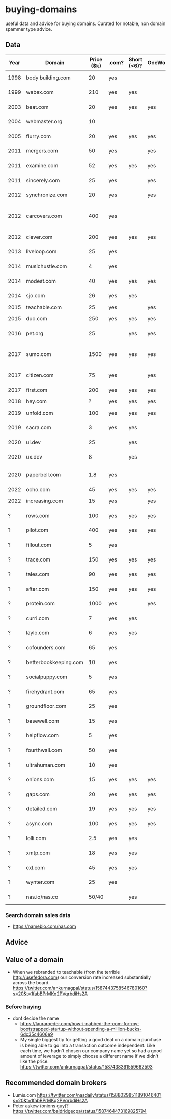 # buying-domains

useful data and advice for buying domains. Curated for notable, non domain spammer type advice.


## Data

| Year 	| Domain 	| Price ($k) 	| .com? 	| Short (<6)? 	| OneWord? 	| Source/Context 	|
|---	|---	|---	|---	|---	|---	|---	|
| 1998 	| body building.com 	| 20 	| yes 	|  	|  	| https://twitter.com/VR/status/1587525107790282752?s=20&t=D71J130knKx-8QgEb9hK4Q 	|
| 1999 	| webex.com 	| 210 	| yes 	| yes 	|  	| https://twitter.com/mychannel/status/1589651269945159680?s=20&t=D71J130knKx-8QgEb9hK4Q 	|
| 2003 	| beat.com 	| 20 	| yes 	| yes 	| yes 	| https://twitter.com/sol_orwell/status/1587909388076843008?s=20&t=1fabBPrMKq2PVqrbdiHs2A 	|
| 2004 	| webmaster.org 	| 10 	|  	|  	|  	| https://twitter.com/sol_orwell/status/1587909388076843008?s=20&t=1fabBPrMKq2PVqrbdiHs2A 	|
| 2005 	| flurry.com 	| 20 	| yes 	| yes 	| yes 	| https://twitter.com/sbyrnes/status/1587490022709567489?s=20&t=D71J130knKx-8QgEb9hK4Q 	|
| 2011 	| mergers.com 	| 50 	| yes 	|  	| yes 	| https://twitter.com/mychannel/status/1589651269945159680?s=20&t=D71J130knKx-8QgEb9hK4Q 	|
| 2011 	| examine.com 	| 52 	| yes 	| yes 	| yes 	| https://twitter.com/sol_orwell/status/1587909388076843008?s=20&t=1fabBPrMKq2PVqrbdiHs2A 	|
| 2011 	| sincerely.com 	| 25 	| yes 	|  	| yes 	| https://twitter.com/brezina/status/1587507220828200960?s=20&t=D71J130knKx-8QgEb9hK4Q 	|
| 2012 	| synchronize.com 	| 20 	| yes 	|  	| yes 	| https://twitter.com/ColeSouth/status/1587505975312859136?s=20&t=D71J130knKx-8QgEb9hK4Q 	|
| 2012 	| carcovers.com 	| 400 	| yes 	|  	|  	| https://twitter.com/jonathanvolk/status/1362515601135046658 and https://techstartups.com/2021/02/20/founder-carcovers-com-grew-startup-8-figure-business-purchase-400000-domain-name/ 	|
| 2012 	| clever.com 	| 200 	| yes 	| yes 	| yes 	| https://twitter.com/bytingtheapple/status/1587513605318213633?s=20&t=1fabBPrMKq2PVqrbdiHs2A 	|
| 2013 	| liveloop.com 	| 25 	| yes 	|  	|  	| https://twitter.com/amaldorai/status/1587590041680769025?s=20&t=D71J130knKx-8QgEb9hK4Q 	|
| 2014 	| musichustle.com 	| 4 	| yes 	|  	|  	| https://twitter.com/saradietschy/status/1587447301584330753?s=20&t=1fabBPrMKq2PVqrbdiHs2A 	|
| 2014 	| modest.com 	| 40 	| yes 	| yes 	| yes 	| https://twitter.com/harper/status/1587465968518922240?s=20&t=1fabBPrMKq2PVqrbdiHs2A 	|
| 2014 	| sjo.com 	| 26 	| yes 	| yes 	|  	| https://twitter.com/sol_orwell/status/1587909388076843008?s=20&t=1fabBPrMKq2PVqrbdiHs2A 	|
| 2015 	| teachable.com 	| 25 	| yes 	|  	| yes 	| https://twitter.com/ankurnagpal/status/1587438361559662593 	|
| 2015 	| duo.com 	| 250 	| yes 	| yes 	| yes 	| https://twitter.com/jonoberheide/status/1587491074519465991?s=20&t=D71J130knKx-8QgEb9hK4Q 	|
| 2016 	| pet.org 	| 25 	|  	| yes 	| yes 	| https://twitter.com/sol_orwell/status/1587909388076843008?s=20&t=1fabBPrMKq2PVqrbdiHs2A 	|
| 2017 	| sumo.com 	| 1500 	| yes 	| yes 	| yes 	| https://www.entrepreneur.com/starting-a-business/why-i-spent-15-million-on-our-domain/288629 and https://www.listennotes.com/podcasts/noah-kagan-presents/08-what-i-learned-spending-aTYgBVrLlwc/ 	|
| 2017 	| citizen.com 	| 75 	| yes 	|  	| yes 	| https://twitter.com/AlexejKirillov/status/1588572800255922176?s=20&t=D71J130knKx-8QgEb9hK4Q 	|
| 2017 	| first.com 	| 200 	| yes 	| yes 	| yes 	| https://domaininvesting.com/george-kirikos-uncovers-sales-first-com/ 	|
| 2018 	| hey.com 	| ? 	| yes 	| yes 	| yes 	| https://m.signalvnoise.com/how-we-acquired-hey-com/ 	|
| 2019 	| unfold.com 	| 100 	| yes 	| yes 	| yes 	| https://twitter.com/9th/status/1587446486698188800?s=20&t=1fabBPrMKq2PVqrbdiHs2A 	|
| 2019 	| sacra.com 	| 3 	| yes 	| yes 	|  	| https://twitter.com/smalter/status/1587807109961420802?s=20&t=D71J130knKx-8QgEb9hK4Q 	|
| 2020 	| ui.dev 	| 25 	|  	| yes 	|  	| https://twitter.com/tylermcginnis/status/1587438845422804994?s=20&t=1fabBPrMKq2PVqrbdiHs2A 	|
| 2020 	| ux.dev 	| 8 	|  	| yes 	|  	| https://twitter.com/tylermcginnis/status/1587438845422804994?s=20&t=1fabBPrMKq2PVqrbdiHs2A 	|
| 2020 	| paperbell.com 	| 1.8 	| yes 	|  	|  	| https://lauraroeder.com/how-i-nabbed-the-com-for-my-bootstrapped-startup-without-spending-a-million-bucks-6dc35c4606e9 	|
| 2022 	| ocho.com 	| 45 	| yes 	| yes 	| yes 	| https://twitter.com/ankurnagpal/status/1587438361559662593 	|
| 2022 	| increasing.com 	| 15 	| yes 	|  	| yes 	| https://twitter.com/Jamie_IF/status/1587455101991518208?s=20&t=D71J130knKx-8QgEb9hK4Q 	|
| ? 	| rows.com 	| 100 	| yes 	| yes 	| yes 	| https://twitter.com/colinwinhall/status/1587450555999260672?s=20&t=D71J130knKx-8QgEb9hK4Q 	|
| ? 	| pilot.com 	| 400 	| yes 	| yes 	| yes 	| https://twitter.com/amaldorai/status/1587590041680769025?s=20&t=D71J130knKx-8QgEb9hK4Q 	|
| ? 	| fillout.com 	| 5 	| yes 	|  	|  	| https://twitter.com/domwhyte42/status/1587447773372129282?s=20&t=D71J130knKx-8QgEb9hK4Q 	|
| ? 	| trace.com 	| 150 	| yes 	| yes 	| yes 	| https://twitter.com/WesleyEames/status/1587439379328344064?s=20&t=D71J130knKx-8QgEb9hK4Q 	|
| ? 	| tales.com 	| 90 	| yes 	| yes 	| yes 	| https://twitter.com/WesleyEames/status/1587439379328344064?s=20&t=D71J130knKx-8QgEb9hK4Q 	|
| ? 	| after.com 	| 150 	| yes 	| yes 	| yes 	| https://twitter.com/WesleyEames/status/1587439379328344064?s=20&t=D71J130knKx-8QgEb9hK4Q 	|
| ? 	| protein.com 	| 1000 	| yes 	|  	| yes 	| https://twitter.com/reosait/status/1587514409504555008?s=20&t=D71J130knKx-8QgEb9hK4Q 	|
| ? 	| curri.com 	| 7 	| yes 	| yes 	|  	| https://twitter.com/brianmgonzalez/status/1587448967754788865?s=20&t=D71J130knKx-8QgEb9hK4Q 	|
| ? 	| laylo.com 	| 6 	| yes 	| yes 	|  	| https://twitter.com/AlecEllin/status/1587535299088785408?s=20&t=D71J130knKx-8QgEb9hK4Q 	|
| ? 	| cofounders.com 	| 65 	| yes 	|  	|  	| https://twitter.com/serialtrep/status/1587453395698425856?s=20&t=D71J130knKx-8QgEb9hK4Q 	|
| ? 	| betterbookkeeping.com 	| 10 	| yes 	|  	|  	| https://twitter.com/baldridgecpa/status/1587461050869358592?s=20&t=1fabBPrMKq2PVqrbdiHs2A 	|
| ? 	| socialpuppy.com 	| 5 	| yes 	|  	|  	| https://twitter.com/larsvedo/status/1587461436938543104?s=20&t=D71J130knKx-8QgEb9hK4Q 	|
| ? 	| firehydrant.com 	| 65 	| yes 	|  	|  	| https://twitter.com/bobbytables/status/1587636623528919040?s=20&t=D71J130knKx-8QgEb9hK4Q 	|
| ? 	| groundfloor.com 	| 25 	| yes 	|  	|  	| https://twitter.com/brian_dally/status/1587530395788058624?s=20&t=D71J130knKx-8QgEb9hK4Q 	|
| ? 	| basewell.com 	| 15 	| yes 	|  	|  	| https://twitter.com/heyecs/status/1587470649202802689?s=20&t=1fabBPrMKq2PVqrbdiHs2A 	|
| ? 	| helpflow.com 	| 5 	| yes 	|  	|  	| https://twitter.com/JonTuckerUSA/status/1587509188359380992?s=20&t=D71J130knKx-8QgEb9hK4Q 	|
| ? 	| fourthwall.com 	| 50 	| yes 	|  	|  	| https://twitter.com/walkeriwilliams/status/1587532396122906624?s=20&t=D71J130knKx-8QgEb9hK4Q 	|
| ? 	| ultrahuman.com 	| 10 	| yes 	|  	|  	| https://twitter.com/deeppurpled/status/1587492793051746307?s=20&t=D71J130knKx-8QgEb9hK4Q 	|
| ? 	| onions.com 	| 15 	| yes 	| yes 	| yes 	| https://twitter.com/searchbound/status/1587447784629829633?s=20&t=1fabBPrMKq2PVqrbdiHs2A 	|
| ? 	| gaps.com 	| 20 	| yes 	| yes 	| yes 	| https://twitter.com/ViperChill/status/1587489932947632128?s=20&t=1fabBPrMKq2PVqrbdiHs2A 	|
| ? 	| detailed.com 	| 19 	| yes 	| yes 	| yes 	| https://twitter.com/ViperChill/status/1587489932947632128?s=20&t=1fabBPrMKq2PVqrbdiHs2A 	|
| ? 	| async.com 	| 100 	| yes 	| yes 	| yes 	| https://twitter.com/ilan/status/1587485179752448000?s=20&t=1fabBPrMKq2PVqrbdiHs2A 	|
| ? 	| lolli.com 	| 2.5 	| yes 	| yes 	|  	| https://twitter.com/alexadelman/status/1587461890229342209?s=20&t=1fabBPrMKq2PVqrbdiHs2A 	|
| ? 	| xmtp.com 	| 18 	| yes 	| yes 	|  	| https://twitter.com/mg/status/1587481996946718724?s=20&t=1fabBPrMKq2PVqrbdiHs2A 	|
| ? 	| cxl.com 	| 45 	| yes 	| yes 	|  	| https://twitter.com/peeplaja/status/1587513974072942603?s=20&t=1fabBPrMKq2PVqrbdiHs2A 	|
| ? 	| wynter.com 	| 25 	| yes 	|  	|  	| https://twitter.com/peeplaja/status/1587513974072942603?s=20&t=1fabBPrMKq2PVqrbdiHs2A 	|
| ? 	| nas.io/nas.co 	| 50/40 	|  	| yes 	|  	| https://twitter.com/nasdaily/status/1587526334930100229?s=20&t=1fabBPrMKq2PVqrbdiHs2A 	|

### Search domain sales data

- https://namebio.com/nas.com

## Advice

## Value of a domain

- When we rebranded to teachable (from the terrible http://usefedora.com) our conversion rate increased substantially across the board. https://twitter.com/ankurnagpal/status/1587443758546780160?s=20&t=1fabBPrMKq2PVqrbdiHs2A

### Before buying

- dont decide the name
  - https://lauraroeder.com/how-i-nabbed-the-com-for-my-bootstrapped-startup-without-spending-a-million-bucks-6dc35c4606e9
  - My single biggest tip for getting a good deal on a domain purchase is being able to go into a transaction outcome independent. Like each time, we hadn't chosen our company name yet so had a good amount of leverage to simply choose a different name if we didn't like the price. https://twitter.com/ankurnagpal/status/1587438361559662593

## Recommended domain brokers

- Lumis.com https://twitter.com/nasdaily/status/1588029851189104640?s=20&t=1fabBPrMKq2PVqrbdiHs2A
- Peter askew (onions guy)? https://twitter.com/baldridgecpa/status/1587464473169825794
